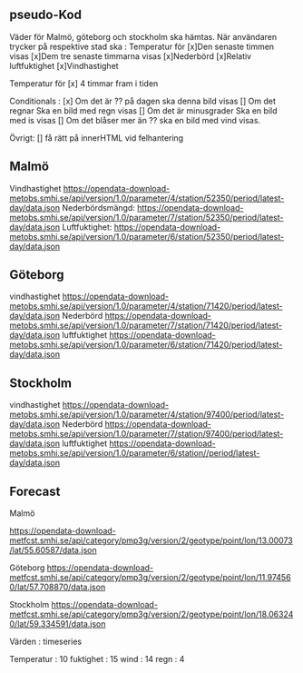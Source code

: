 ## pseudo-Kod

Väder för Malmö, göteborg och stockholm ska hämtas.
När användaren trycker på respektive stad ska :
Temperatur för 
        [x]Den senaste timmen visas
        [x]Dem tre senaste timmarna visas
        [x]Nederbörd
        [x]Relativ luftfuktighet
        [x]Vindhastighet

Temperatur för 
       [x] 4 timmar fram i tiden 

Conditionals :
    [x] Om det är ?? på dagen ska denna bild visas
    [] Om det regnar Ska en bild med regn visas
    [] Om det är minusgrader Ska en bild med is visas
    [] Om det blåser mer än ?? ska en bild med vind visas.

Övrigt:
    [] få rätt på innerHTML vid felhantering




## Malmö

Vindhastighet 
https://opendata-download-metobs.smhi.se/api/version/1.0/parameter/4/station/52350/period/latest-day/data.json
Nederbördsmängd:
https://opendata-download-metobs.smhi.se/api/version/1.0/parameter/7/station/52350/period/latest-day/data.json
Luftfuktighet:
https://opendata-download-metobs.smhi.se/api/version/1.0/parameter/6/station/52350/period/latest-day/data.json


## Göteborg
vindhastighet
https://opendata-download-metobs.smhi.se/api/version/1.0/parameter/4/station/71420/period/latest-day/data.json
Nederbörd
https://opendata-download-metobs.smhi.se/api/version/1.0/parameter/7/station/71420/period/latest-day/data.json
luftfuktighet
https://opendata-download-metobs.smhi.se/api/version/1.0/parameter/6/station/71420/period/latest-day/data.json


## Stockholm 
vindhastighet
https://opendata-download-metobs.smhi.se/api/version/1.0/parameter/4/station/97400/period/latest-day/data.json
Nederbörd
https://opendata-download-metobs.smhi.se/api/version/1.0/parameter/7/station/97400/period/latest-day/data.json
luftfuktighet
https://opendata-download-metobs.smhi.se/api/version/1.0/parameter/6/station//period/latest-day/data.json

## Forecast
Malmö

https://opendata-download-metfcst.smhi.se/api/category/pmp3g/version/2/geotype/point/lon/13.00073/lat/55.60587/data.json

Göteborg
https://opendata-download-metfcst.smhi.se/api/category/pmp3g/version/2/geotype/point/lon/11.974560/lat/57.708870/data.json

Stockholm
https://opendata-download-metfcst.smhi.se/api/category/pmp3g/version/2/geotype/point/lon/18.063240/lat/59.334591/data.json

Värden :
timeseries

Temperatur : 10
fuktighet : 15
wind : 14
regn : 4